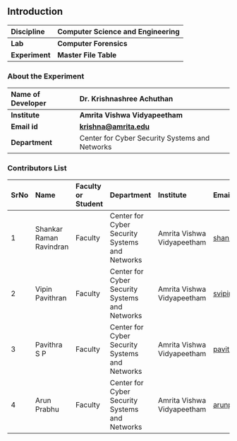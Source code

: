 ## Introduction

| <b>Discipline  | <b>Computer Science and Engineering      |
| :------------- | :--------------------------------------- |
| <b> Lab        | <b> Computer Forensics           |
| <b> Experiment | <b>Master File Table |

### About the Experiment

| <b>Name of Developer | <b> Dr. Krishnashree Achuthan                  |
| :------------------- | :--------------------------------------------- |
| <b> Institute        | <b> Amrita Vishwa Vidyapeetham                 |
| <b> Email id         | <b> krishna@amrita.edu                         |
| <b> Department       | Center for Cyber Security Systems and Networks |

### Contributors List

| SrNo | Name                    | Faculty or Student | Department                                     | Institute                  | Email id                    |
| :--- | :---------------------- | :----------------- | :--------------------------------------------- | :------------------------- | :-------------------------- |
| 1    | Shankar Raman Ravindran | Faculty            | Center for Cyber Security Systems and Networks | Amrita Vishwa Vidyapeetham | shankarramanr@am.amrita.edu |
| 2   |Vipin Pavithran | Faculty            | Center for Cyber Security Systems and Networks | Amrita Vishwa Vidyapeetham | svipinp@am.amrita.edu  |
| 3   | Pavithra S P            | Faculty            | Center for Cyber Security Systems and Networks | Amrita Vishwa Vidyapeetham | pavithrasp@am.amrita.edu    |
| 4   | Arun Prabhu             | Faculty            | Center for Cyber Security Systems and Networks | Amrita Vishwa Vidyapeetham |arunprabhu@am.amrita.edu       |   
